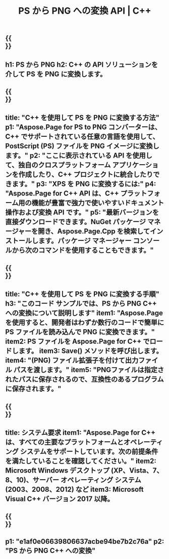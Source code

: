 ﻿---
translation: true
template: /_templates/_conversion-child-cpp.md
title: PS から PNG への変換 API | C++
url: /cpp/conversion/ps-to-png/
description: PS から PNG への変換は、Aspose.Page for C++ API ソリューションによって提供されます。 Windows 32 ビット、Windows 64 ビット、および Linux 64 ビットの C++ ランタイム環境で動作します。
informat: PS
outformat: PNG
otherformats: XPS EPS
---

{{<section banner>}}
---
h1: PS から PNG
h2: C++ の API ソリューションを介して PS を PNG に変換します。
---

{{<section overview>}}
---
title: "C++ を使用して PS を PNG に変換する方法"
p1: "Aspose.Page for PS to PNG コンバーターは、C++ でサポートされている任意の言語を使用して、PostScript (PS) ファイルを PNG イメージに変換します。"
p2: "ここに表示されている API を使用して、独自のクロスプラットフォーム アプリケーションを作成したり、C++ プロジェクトに統合したりできます。"
p3: "XPS を PNG に変換するには:"
p4: "Aspose.Page for C++ API は、C++ プラットフォーム用の機能が豊富で強力で使いやすいドキュメント操作および変換 API です。"
p5: "最新バージョンを直接ダウンロードできます。NuGet パッケージ マネージャーを開き、Aspose.Page.Cpp を検索してインストールします。パッケージ マネージャー コンソールから次のコマンドを使用することもできます。"
---

{{<section feature1>}}
---
title: "C++ を使用して PS を PNG に変換する手順"
h3: "このコード サンプルでは、​​PS から PNG C++ への変換について説明します"
item1: "Aspose.Page を使用すると、開発者はわずか数行のコードで簡単に PS ファイルを読み込んで PNG に変換できます。"
item2: PS ファイルを Aspose.Page for C++ でロードします。
item3: Save() メソッドを呼び出します。
item4: "(PNG) ファイル拡張子を付けて出力ファイル パスを渡します。"
item5: "PNGファイルは指定されたパスに保存されるので、互換性のあるプログラムに保存されます。"
---

{{<section feature2>}}
---
title: システム要求
item1: "Aspose.Page for C++ は、すべての主要なプラットフォームとオペレーティング システムをサポートしています。次の前提条件を満たしていることを確認してください。"
item2: Microsoft Windows デスクトップ (XP、Vista、7、8、10)、サーバー オペレーティング システム (2003、2008、2012) など
item3: Microsoft Visual C++ バージョン 2017 以降。
---

{{<section gist>}}
---
p1: "e1af0e06639806637acbe94be7b2c76a"
p2: "PS から PNG C++ への変換"
---
